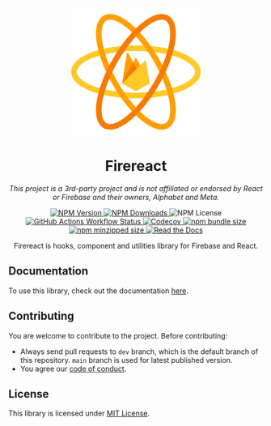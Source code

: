<p align="center"><img src="assets/brand/logo.svg" width="256" /></p>

<h1 align="center">Firereact</h1>

<p align="center"><em>This project is a 3rd-party project and is not affiliated or endorsed by React or Firebase and their owners, Alphabet and Meta.</em></p>

<p align="center">
    <a href="https://www.npmjs.com/package/firereact">
        <img src="https://img.shields.io/npm/v/firereact?style=flat-square&amp;logo=npm&amp;logoColor=white" alt="NPM Version" />
    </a>
    <a href="https://www.npmjs.com/package/firereact">
        <img alt="NPM Downloads" src="https://img.shields.io/npm/dw/firereact" />
    </a>
    <img src="https://img.shields.io/npm/l/firereact?style=flat-square&amp;logo=npm&amp;logoColor=white" alt="NPM License" />
    <a href="https://github.com/erayerdin/firereact/actions">
        <img src="https://img.shields.io/github/actions/workflow/status/erayerdin/firereact/check.yaml?branch=main&amp;style=flat-square&amp;logo=github&amp;logoColor=white&amp;label=check" alt="GitHub Actions Workflow Status" />
    </a>
    <a href="https://app.codecov.io/gh/erayerdin/firereact">
        <img src="https://img.shields.io/codecov/c/github/erayerdin/firereact?token=Nw2dQOJfbC&amp;style=flat-square&amp;logo=codecov&amp;logoColor=white" alt="Codecov" />
    </a>
    <a href="https://bundlephobia.com/package/firereact@latest">
        <img alt="npm bundle size" src="https://img.shields.io/bundlephobia/min/firereact?style=flat-square&logo=bundlephobia&logoColor=white" />
    </a>
    <a href="https://bundlephobia.com/package/firereact@latest">
        <img alt="npm minzipped size" src="https://img.shields.io/bundlephobia/minzip/firereact?style=flat-square&logo=bundlephobia&logoColor=white" />
    </a>
    <a href="http://firereact.erayerdin.com/">
        <img src="https://img.shields.io/readthedocs/firereact?style=flat-square&amp;logo=readthedocs&amp;logoColor=white" alt="Read the Docs" />
    </a>
</p>

<p align="center">Firereact is hooks, component and utilities library for Firebase and React.</p>

## Documentation

To use this library, check out the documentation [here](https://firereact.erayerdin.com/).

## Contributing

You are welcome to contribute to the project. Before contributing:

 - Always send pull requests to `dev` branch, which is the default branch of this repository. `main` branch is used for latest published version.
 - You agree our [code of conduct](CODE_OF_CONDUCT.md).

## License

This library is licensed under [MIT License](https://www.tldrlegal.com/license/mit-license#w-tabs-0-data-w-pane-1).
